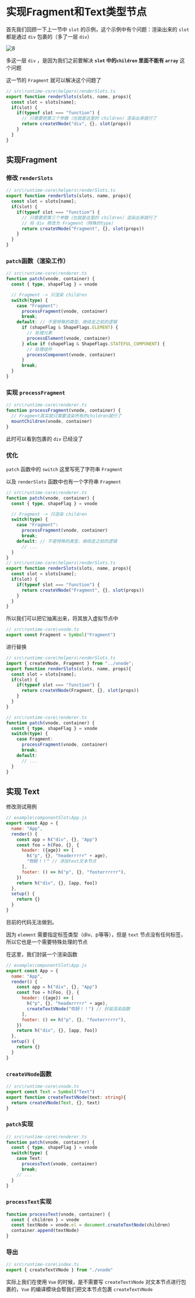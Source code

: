 # 实现Fragment和Text类型节点



首先我们回顾一下上一节中 `slot` 的示例，这个示例中有个问题：渲染出来的 `slot` 都是通过 `div` 包裹的（多了一层 `div`）

![8](F:\study\文章积累\本地文章\Vue3\mini-vue3\assets\8.png)

多这一层 `div` ，是因为我们之前要解决 **`slot` 中的`children` 里面不能有 `array`** 这个问题

这一节的 `Fragment` 就可以解决这个问题了

```ts
// src\runtime-core\helpers\renderSlots.ts
export function renderSlots(slots, name, props){
  const slot = slots[name];
  if(slot) {
    if(typeof slot === "function") {
      // 只需要把第三个参数（也就是这里的 children）渲染出来就行了
      return createVNode("div", {}, slot(props))
    }
  }
}
```

## 实现Fragment

### 修改 `renderSlots`

```ts
// src\runtime-core\helpers\renderSlots.ts
export function renderSlots(slots, name, props){
  const slot = slots[name];
  if(slot) {
    if(typeof slot === "function") {
      // 只需要把第三个参数（也就是这里的 children）渲染出来就行了
      // 将 div 修改为 Fragment（特殊的type）
      return createVNode("Fragment", {}, slot(props))
    }
  }
}
```

### `patch`函数（渲染工作）

```ts
// src\runtime-core\renderer.ts
function patch(vnode, container) {
  const { type, shapeFlag } = vnode

  // Fragment -> 只渲染 children
  switch(type) {
    case "Fragment":
      processFragment(vnode, container)
      break;
    default: // 不是特殊的类型，继续走之前的逻辑
      if (shapeFlag & ShapeFlags.ELEMENT) {
        // 处理元素
        processElement(vnode, container)
      } else if (shapeFlag & ShapeFlags.STATEFUL_COMPONENT) {
        // 处理组件
        processComponent(vnode, container)
      }
      break;
  }
}
```

### 实现 `processFragment`

```ts
// src\runtime-core\renderer.ts
function processFragment(vnode, container) {
  // Fragment其实就只需要渲染所有的children就行了
  mountChildren(vnode, container)
}
```

此时可以看到包裹的 `div` 已经没了



### 优化

`patch` 函数中的 `switch` 这里写死了字符串 `Fragment`

以及 `renderSlots` 函数中也有一个字符串 `Fragment`

```ts
// src\runtime-core\renderer.ts
function patch(vnode, container) {
  const { type, shapeFlag } = vnode

  // Fragment -> 只渲染 children
  switch(type) {
    case "Fragment":
      processFragment(vnode, container)
      break;
    default: // 不是特殊的类型，继续走之前的逻辑
      // ...
  }
}
// src\runtime-core\helpers\renderSlots.ts
export function renderSlots(slots, name, props){
  const slot = slots[name];
  if(slot) {
    if(typeof slot === "function") {
      return createVNode("Fragment", {}, slot(props))
    }
  }
}
```

所以我们可以把它抽离出来，将其放入虚拟节点中

```ts
// src\runtime-core\vnode.ts
export const Fragment = Symbol("Fragment")
```

进行替换

```ts
// src\runtime-core\helpers\renderSlots.ts
import { createVNode, Fragment } from "../vnode";
export function renderSlots(slots, name, props){
  const slot = slots[name];
  if(slot) {
    if(typeof slot === "function") {
      return createVNode(Fragment, {}, slot(props))
    }
  }
}

// src\runtime-core\renderer.ts
function patch(vnode, container) {
  const { type, shapeFlag } = vnode
  switch(type) {
    case Fragment:
      processFragment(vnode, container)
      break;
    default:
      // ...
  }
}
```



## 实现 Text

修改测试用例

```js
// example\componentSlot\App.js
export const App = {
  name: "App",
  render() {
    const app = h("div", {}, "App")
    const foo = h(Foo, {}, {
      header: ({age}) => [
        h("p", {}, "headerrrrr" + age),
        "你好！！" // 添加text文本节点
      ],
      footer: () => h("p", {}, "footerrrrrr"),
    })
    return h("div", {}, [app, foo])
  },
  setup() {
    return {}
  }
}
```

目前的代码无法做到。

因为 `element` 需要指定标签类型（div、p等等），但是 `text` 节点没有任何标签，所以它也是一个需要特殊处理的节点

在这里，我们封装一个渲染函数

```js
// example\componentSlot\App.js
export const App = {
  name: "App",
  render() {
    const app = h("div", {}, "App")
    const foo = h(Foo, {}, {
      header: ({age}) => [
        h("p", {}, "headerrrrr" + age),
        createTextVNode("你好！！") // 封装渲染函数
      ],
      footer: () => h("p", {}, "footerrrrrr"),
    })
    return h("div", {}, [app, foo])
  },
  setup() {
    return {}
  }
}
```

### `createVNode`函数

```ts
// src\runtime-core\vnode.ts
export const Text = Symbol("Text")
export function createTextVNode(text: string){
  return createVNode(Text, {}, text)
}
```

### `patch`实现

```ts
// src\runtime-core\renderer.ts
function patch(vnode, container) {
  const { type, shapeFlag } = vnode
  switch(type) {
    case Text:
      processText(vnode, container)
      break;
    // ...
  }
}
```

### `processText`实现

```ts
function processText(vnode, container) {
  const { children } = vnode
  const textNode = vnode.el = document.createTextNode(children)
  container.append(textNode)
}
```

### 导出

```ts
// src\runtime-core\index.ts
export { createTextVNode } from "./vnode"
```

实际上我们在使用 `Vue` 的时候，是不需要写 `createTextVNode` 对文本节点进行包裹的，`Vue` 的编译模块会帮我们把文本节点包裹 `createTextVNode`





































